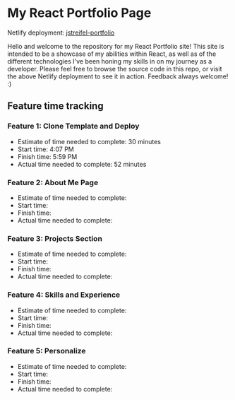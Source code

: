 # My React Portfolio Page

Netlify deployment: [jstreifel-portfolio](https://jstreifel-portfolio.netlify.app)

Hello and welcome to the repository for my React Portfolio site! This site is intended to be a showcase of my abilities within React, as well as of the different technologies I've been honing my skills in on my journey as a developer. Please feel free to browse the source code in this repo, or visit the above Netlify deployment to see it in action. Feedback always welcome! :)

## Feature time tracking

### Feature 1: Clone Template and Deploy

* Estimate of time needed to complete: 30 minutes
* Start time: 4:07 PM
* Finish time: 5:59 PM
* Actual time needed to complete: 52 minutes

### Feature 2: About Me Page

* Estimate of time needed to complete: 
* Start time: 
* Finish time: 
* Actual time needed to complete: 

### Feature 3: Projects Section

* Estimate of time needed to complete: 
* Start time: 
* Finish time: 
* Actual time needed to complete: 

### Feature 4: Skills and Experience

* Estimate of time needed to complete: 
* Start time: 
* Finish time: 
* Actual time needed to complete: 

### Feature 5: Personalize

* Estimate of time needed to complete: 
* Start time: 
* Finish time: 
* Actual time needed to complete: 